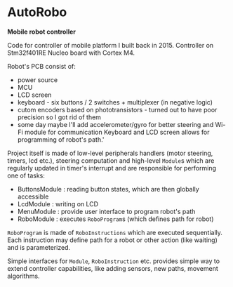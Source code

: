 # AutoRobo
__Mobile robot controller__

Code for controller of mobile platform I built back in 2015.
Controller on Stm32f401RE Nucleo board with Cortex M4.

Robot's PCB consist of:
- power source
- MCU
- LCD screen
- keyboard - six buttons / 2 switches + multiplexer (in negative logic)
- cutom encoders based on phototransistors - turned out to have poor precision so I got rid of them
- some day maybe I'll add accelerometer/gyro for better steering and Wi-Fi module for communication
Keyboard and LCD screen allows for programming of robot's path.'

Project itself is made of low-level peripherals handlers (motor steering, timers, lcd etc.), steering computation and high-level `Module`s which are regularly updated in timer's interrupt and are responsible for performing one of tasks:
- ButtonsModule : reading button states, which are then globally accessible
- LcdModule : writing on LCD
- MenuModule : provide user interface to program robot's path
- RoboModule : executes `RoboProgram`s (which defines path for robot)

`RoboProgram` is made of `RoboInstructions` which are executed sequentially. Each instruction may define path for a robot or other action (like waiting) and is parameterized. 

Simple interfaces for `Module`, `RoboInstruction` etc. provides simple way to extend controller capabilities, like adding sensors, new paths, movement algorithms.
